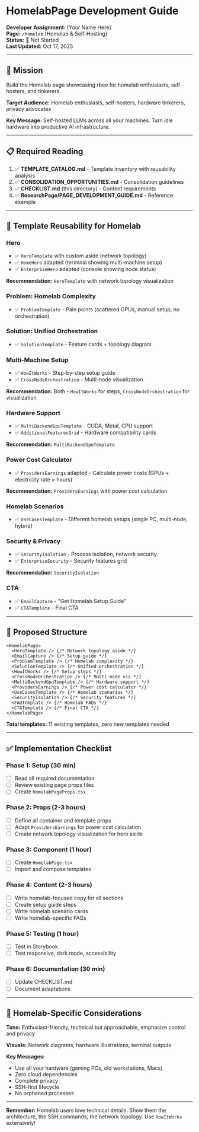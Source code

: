 # HomelabPage Development Guide

**Developer Assignment:** [Your Name Here]  
**Page:** `/homelab` (Homelab & Self-Hosting)  
**Status:** 🔴 Not Started  
**Last Updated:** Oct 17, 2025

---

## 🎯 Mission

Build the Homelab page showcasing rbee for homelab enthusiasts, self-hosters, and tinkerers.

**Target Audience:** Homelab enthusiasts, self-hosters, hardware tinkerers, privacy advocates

**Key Message:** Self-hosted LLMs across all your machines. Turn idle hardware into productive AI infrastructure.

---

## 📋 Required Reading

1. ✅ **TEMPLATE_CATALOG.md** - Template inventory with reusability analysis
2. ✅ **CONSOLIDATION_OPPORTUNITIES.md** - Consolidation guidelines
3. ✅ **CHECKLIST.md** (this directory) - Content requirements
4. ✅ **ResearchPage/PAGE_DEVELOPMENT_GUIDE.md** - Reference example

---

## 🔄 Template Reusability for Homelab

### Hero
- ✅ `HeroTemplate` with custom aside (network topology)
- ✅ `HomeHero` adapted (terminal showing multi-machine setup)
- ✅ `EnterpriseHero` adapted (console showing node status)

**Recommendation:** `HeroTemplate` with network topology visualization

### Problem: Homelab Complexity
- ✅ `ProblemTemplate` - Pain points (scattered GPUs, manual setup, no orchestration)

### Solution: Unified Orchestration
- ✅ `SolutionTemplate` - Feature cards + topology diagram

### Multi-Machine Setup
- ✅ `HowItWorks` - Step-by-step setup guide
- ✅ `CrossNodeOrchestration` - Multi-node visualization

**Recommendation:** Both - `HowItWorks` for steps, `CrossNodeOrchestration` for visualization

### Hardware Support
- ✅ `MultiBackendGpuTemplate` - CUDA, Metal, CPU support
- ✅ `AdditionalFeaturesGrid` - Hardware compatibility cards

**Recommendation:** `MultiBackendGpuTemplate`

### Power Cost Calculator
- ✅ `ProvidersEarnings` adapted - Calculate power costs (GPUs × electricity rate × hours)

**Recommendation:** `ProvidersEarnings` with power cost calculation

### Homelab Scenarios
- ✅ `UseCasesTemplate` - Different homelab setups (single PC, multi-node, hybrid)

### Security & Privacy
- ✅ `SecurityIsolation` - Process isolation, network security
- ✅ `EnterpriseSecurity` - Security features grid

**Recommendation:** `SecurityIsolation`

### CTA
- ✅ `EmailCapture` - "Get Homelab Setup Guide"
- ✅ `CTATemplate` - Final CTA

---

## 📐 Proposed Structure

```tsx
<HomelabPage>
  <HeroTemplate /> {/* Network topology aside */}
  <EmailCapture /> {/* Setup guide */}
  <ProblemTemplate /> {/* Homelab complexity */}
  <SolutionTemplate /> {/* Unified orchestration */}
  <HowItWorks /> {/* Setup steps */}
  <CrossNodeOrchestration /> {/* Multi-node viz */}
  <MultiBackendGpuTemplate /> {/* Hardware support */}
  <ProvidersEarnings /> {/* Power cost calculator */}
  <UseCasesTemplate /> {/* Homelab scenarios */}
  <SecurityIsolation /> {/* Security features */}
  <FAQTemplate /> {/* Homelab FAQs */}
  <CTATemplate /> {/* Final CTA */}
</HomelabPage>
```

**Total templates:** 11 existing templates, zero new templates needed

---

## ✅ Implementation Checklist

### Phase 1: Setup (30 min)
- [ ] Read all required documentation
- [ ] Review existing page props files
- [ ] Create `HomelabPageProps.tsx`

### Phase 2: Props (2-3 hours)
- [ ] Define all container and template props
- [ ] Adapt `ProvidersEarnings` for power cost calculation
- [ ] Create network topology visualization for hero aside

### Phase 3: Component (1 hour)
- [ ] Create `HomelabPage.tsx`
- [ ] Import and compose templates

### Phase 4: Content (2-3 hours)
- [ ] Write homelab-focused copy for all sections
- [ ] Create setup guide steps
- [ ] Write homelab scenario cards
- [ ] Write homelab-specific FAQs

### Phase 5: Testing (1 hour)
- [ ] Test in Storybook
- [ ] Test responsive, dark mode, accessibility

### Phase 6: Documentation (30 min)
- [ ] Update CHECKLIST.md
- [ ] Document adaptations

---

## 🎨 Homelab-Specific Considerations

**Tone:** Enthusiast-friendly, technical but approachable, emphasize control and privacy

**Visuals:** Network diagrams, hardware illustrations, terminal outputs

**Key Messages:**
- Use all your hardware (gaming PCs, old workstations, Macs)
- Zero cloud dependencies
- Complete privacy
- SSH-first lifecycle
- No orphaned processes

---

**Remember:** Homelab users love technical details. Show them the architecture, the SSH commands, the network topology. Use `HowItWorks` extensively!
